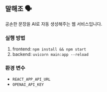 ## 말해조 🗣️
공손한 문장을 AI로 자동 생성해주는 웹 서비스입니다.

### 실행 방법
1. frontend: `npm install && npm start`
2. backend: `uvicorn main:app --reload`

### 환경 변수
- `REACT_APP_API_URL`
- `OPENAI_API_KEY`
